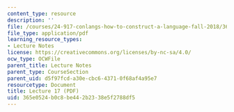 ```yaml
---
content_type: resource
description: ''
file: /courses/24-917-conlangs-how-to-construct-a-language-fall-2018/365e0524b0c8be442b2338e5f2788df5_MIT24_917f18_lec17_questions.pdf
file_type: application/pdf
learning_resource_types:
- Lecture Notes
license: https://creativecommons.org/licenses/by-nc-sa/4.0/
ocw_type: OCWFile
parent_title: Lecture Notes
parent_type: CourseSection
parent_uid: d5f97fcd-a30e-cbc6-4371-0f68af4a95e7
resourcetype: Document
title: Lecture 17 (PDF)
uid: 365e0524-b0c8-be44-2b23-38e5f2788df5
---
```

